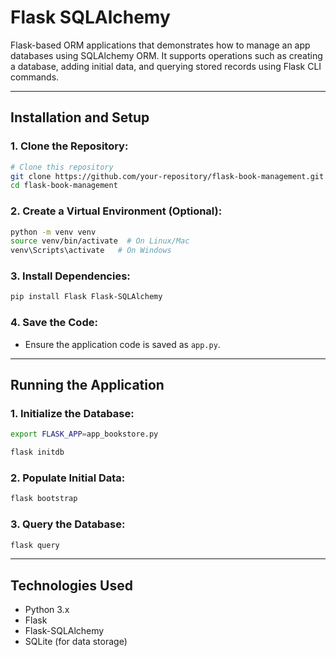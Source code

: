 # Flask SQLAlchemy

Flask-based ORM applications that demonstrates how to manage an app databases using SQLAlchemy ORM. It supports operations such as creating a database, adding initial data, and querying stored records using Flask CLI commands.

---

## **Installation and Setup**

### **1. Clone the Repository:**
```bash
# Clone this repository
git clone https://github.com/your-repository/flask-book-management.git
cd flask-book-management
```

### **2. Create a Virtual Environment (Optional):**
```bash
python -m venv venv
source venv/bin/activate  # On Linux/Mac
venv\Scripts\activate   # On Windows
```

### **3. Install Dependencies:**
```bash
pip install Flask Flask-SQLAlchemy
```

### **4. Save the Code:**
- Ensure the application code is saved as `app.py`.

---

## **Running the Application**

### **1. Initialize the Database:**
```bash
export FLASK_APP=app_bookstore.py

flask initdb
```

### **2. Populate Initial Data:**
```bash
flask bootstrap
```

### **3. Query the Database:**
```bash
flask query
```

---

## **Technologies Used**
- Python 3.x
- Flask
- Flask-SQLAlchemy
- SQLite (for data storage)